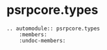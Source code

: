 # psrpcore.types

```{eval-rst}
.. automodule:: psrpcore.types
    :members:
    :undoc-members:
```